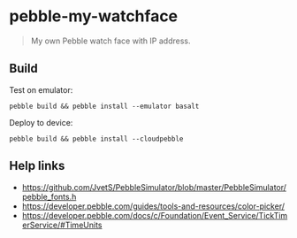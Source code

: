 # pebble-my-watchface

> My own Pebble watch face with IP address.

## Build

Test on emulator:

```
pebble build && pebble install --emulator basalt
```

Deploy to device:

```
pebble build && pebble install --cloudpebble
```

## Help links

* https://github.com/JvetS/PebbleSimulator/blob/master/PebbleSimulator/pebble_fonts.h
* https://developer.pebble.com/guides/tools-and-resources/color-picker/
* https://developer.pebble.com/docs/c/Foundation/Event_Service/TickTimerService/#TimeUnits
